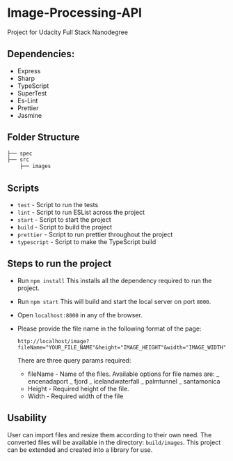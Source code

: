 # Image-Processing-API

Project for Udacity Full Stack Nanodegree

## Dependencies:

- Express
- Sharp
- TypeScript
- SuperTest
- Es-Lint
- Prettier
- Jasmine

## Folder Structure

```bash
├── spec
├── src
    ├── images
```

## Scripts

- `test` - Script to run the tests
- `lint` - Script to run ESList across the project
- `start` - Script to start the project
- `build` - Script to build the project
- `prettier` - Script to run prettier throughout the project
- `typescript` - Script to make the TypeScript build

## Steps to run the project

- Run `npm install`
  This installs all the dependency required to run the project.
- Run `npm start`
  This will build and start the local server on port `8000`.
- Open `localhost:8000` in any of the browser.
- Please provide the file name in the following format of the page:

  `http://localhost/image?fileName="YOUR_FILE_NAME"&height="IMAGE_HEIGHT"&width="IMAGE_WIDTH"`

  There are three query params required:

  - fileName - Name of the files.
    Available options for file names are:
    _ encenadaport
    _ fjord
    _ icelandwaterfall
    _ palmtunnel
    _ santamonica
  - Height - Required height of the file.
  - Width - Required width of the file

## Usability

User can import files and resize them according to their own need. The converted files will be available in the directory: `build/images`.
This project can be extended and created into a library for use.
